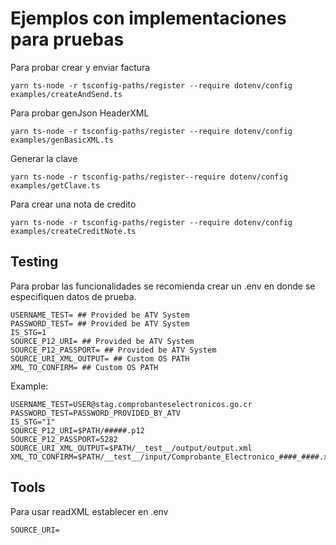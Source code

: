 # Ejemplos con implementaciones para pruebas

Para probar crear y enviar factura
```
yarn ts-node -r tsconfig-paths/register --require dotenv/config examples/createAndSend.ts
```

Para probar genJson HeaderXML
```
yarn ts-node -r tsconfig-paths/register --require dotenv/config examples/genBasicXML.ts
```

Generar la clave
```
yarn ts-node -r tsconfig-paths/register--require dotenv/config examples/getClave.ts
```

Para crear una nota de credito
```
yarn ts-node -r tsconfig-paths/register --require dotenv/config examples/createCreditNote.ts
```

## Testing
Para probar las funcionalidades se recomienda crear un .env en donde se especifiquen datos de prueba.
```
USERNAME_TEST= ## Provided be ATV System
PASSWORD_TEST= ## Provided be ATV System
IS_STG=1 
SOURCE_P12_URI= ## Provided be ATV System
SOURCE_P12_PASSPORT= ## Provided be ATV System
SOURCE_URI_XML_OUTPUT= ## Custom OS PATH
XML_TO_CONFIRM= ## Custom OS PATH
```
Example:
```
USERNAME_TEST=USER@stag.comprobanteselectronicos.go.cr
PASSWORD_TEST=PASSWORD_PROVIDED_BY_ATV
IS_STG="1"
SOURCE_P12_URI=$PATH/#####.p12
SOURCE_P12_PASSPORT=5282
SOURCE_URI_XML_OUTPUT=$PATH/__test__/output/output.xml
XML_TO_CONFIRM=$PATH/__test__/input/Comprobante_Electronico_####_####.xml
```

## Tools
Para usar readXML establecer en .env
```
SOURCE_URI=
```